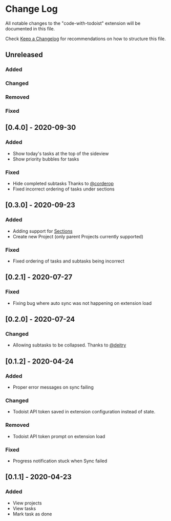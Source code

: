 # Change Log

All notable changes to the "code-with-todoist" extension will be documented in this file.

Check [Keep a Changelog](http://keepachangelog.com/) for recommendations on how to structure this file.

## Unreleased

### Added

### Changed 

### Removed

### Fixed


## [0.4.0] - 2020-09-30

### Added
* Show today's tasks at the top of the sideview
* Show priority bubbles for tasks

### Fixed
* Hide completed subtasks Thanks to [@corderop](https://github.com/corderop)
* Fixed incorrect ordering of tasks under sections 

## [0.3.0] - 2020-09-23

### Added
* Adding support for [Sections](https://get.todoist.help/hc/en-us/articles/360003788739-Sections)
* Create new Project (only parent Projects currently supported)

### Fixed
* Fixed ordering of tasks and subtasks being incorrect

## [0.2.1] - 2020-07-27

### Fixed
* Fixing bug where auto sync was not happening on extension load

## [0.2.0] - 2020-07-24

### Changed 
* Allowing subtasks to be collapsed. Thanks to [@deitry](https://github.com/deitry)

## [0.1.2] - 2020-04-24

### Added
* Proper error messages on sync failing

### Changed
* Todoist API token saved in extension configuration instead of state. 

### Removed
* Todoist API token prompt on extension load

### Fixed
* Progress notification stuck when Sync failed


## [0.1.1] - 2020-04-23 

### Added
* View projects
* View tasks
* Mark task as done